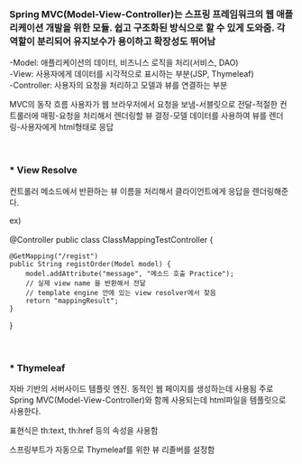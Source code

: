<h3>Spring MVC(Model-View-Controller)는 스프링 프레임워크의 웹 애플리케이션 개발을 위한 모듈. 쉽고 구조화된 방식으로 할 수 있게 도와줌.
각 역할이 분리되어 유지보수가 용이하고 확장성도 뛰어남</h3>

-Model: 애플리케이션의 데이터, 비즈니스 로직을 처리(서비스, DAO)<br>
-View: 사용자에게 데이터를 시각적으로 표시하는 부분(JSP, Thymeleaf)<br>
-Controller: 사용자의 요청을 처리하고 모델과 뷰를 연결하는 부분

MVC의 동작 흐름
사용자가 웹 브라우저에서 요청을 보냄-서블릿으로 전달-적절한 컨트롤러에 매핑-요청을 처리해서 렌더링할 뷰 결정-모델 데이터를 사용하여 뷰를 렌더링-사용자에게 html형태로 응답
<br>
<br>
<br>


<h3>* View Resolve</h3>
컨트롤러 메소드에서 반환하는 뷰 이름을 처리해서 클라이언트에게 응답을 렌더링해준다.

ex)<br><br>
@Controller
public class ClassMappingTestController {

	@GetMapping("/regist")
	public String registOrder(Model model) {
		model.addAttribute("message", "메소드 호출 Practice");
		// 실제 view name 을 반환해서 전달
		// template engine 안에 있는 view resolver에서 찾음
		return "mappingResult";
	}
}
<br>
<br>
<br>


<h3>* Thymeleaf</h3>
자바 기반의 서버사이드 템플릿 엔진. 동적인 웹 페이지를 생성하는데 사용됨
주로 Spring MVC(Model-View-Controller)와 함께 사용되는데 html파일을 템플릿으로 사용한다.

표현식은 th:text, th:href 등의 속성을 사용함

스프링부트가 자동으로 Thymeleaf를 위한 뷰 리졸버를 설정함

<h3 th:text="${message}"></h3>
